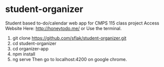 # student-organizer
Student based to-do/calendar web app for CMPS 115 class project
Access Website Here: http://honeytodo.me/
or
Use the terminal.
 1. git clone https://github.com/sflak/student-organizer.git
 2. cd student-organizer
 3. cd organizer-app
 4. npm install
 5. ng serve
Then go to localhost:4200 on google chrome.
 
